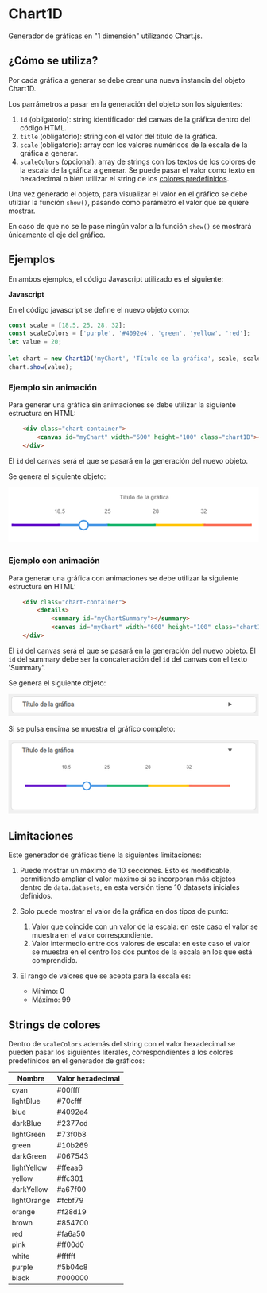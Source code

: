# Chart1D
Generador de gráficas en "1 dimensión" utilizando Chart.js. 

## ¿Cómo se utiliza?
Por cada gráfica a generar se debe crear una nueva instancia del objeto Chart1D. 

Los parrámetros a pasar en la generación del objeto son los siguientes:
1. `id` (obligatorio): string identificador del canvas de la gráfica dentro del código HTML.
2. `title` (obligatorio): string con el valor del título de la gráfica. 
3. `scale` (obligatorio): array con los valores numéricos de la escala de la gráfica a generar.
4. `scaleColors` (opcional): array de strings con los textos de los colores de la escala de la gráfica a generar. Se puede pasar el valor como texto en hexadecimal o bien utilizar el string de los [colores predefinidos](README.md#Strings-de-colores).

Una vez generado el objeto, para visualizar el valor en el gráfico se debe utilziar la función `show()`, pasando como parámetro el valor que se quiere mostrar. 

En caso de que no se le pase ningún valor a la función `show()` se mostrará únicamente el eje del gráfico.

## Ejemplos

En ambos ejemplos, el código Javascript utilizado es el siguiente:

**Javascript**

En el código javascript se define el nuevo objeto como:
```javascript
const scale = [18.5, 25, 28, 32];
const scaleColors = ['purple', '#4092e4', 'green', 'yellow', 'red'];
let value = 20;

let chart = new Chart1D('myChart', 'Título de la gráfica', scale, scaleColors);
chart.show(value);
```

### Ejemplo sin animación

Para generar una gráfica sin animaciones se debe utilizar la siguiente estructura en HTML:

```HTML
	<div class="chart-container">
		<canvas id="myChart" width="600" height="100" class="chart1D"></canvas>
	</div>
```
El `id` del canvas será el que se pasará en la generación del nuevo objeto.

Se genera el siguiente objeto:

![Ejemplo](./img/Ejemplo3.PNG)


### Ejemplo con animación

Para generar una gráfica con animaciones se debe utilizar la siguiente estructura en HTML:
```HTML
	<div class="chart-container">
		<details>
			<summary id="myChartSummary"></summary>
			<canvas id="myChart" width="600" height="100" class="chart1D"></canvas>
	</div>
```
El `id` del canvas será el que se pasará en la generación del nuevo objeto. El `id` del summary debe ser la concatenación del `id` del canvas con el texto 'Summary'.


Se genera el siguiente objeto:

![Ejemplo](./img/Ejemplo1.PNG)

Si se pulsa encima se muestra el gráfico completo:

![Ejemplo](./img/Ejemplo2.PNG)

## Limitaciones
Este generador de gráficas tiene la siguientes limitaciones:

1. Puede mostrar un máximo de 10 secciones. 
Esto es modificable, permitiendo ampliar el valor máximo si se incorporan más objetos dentro de `data.datasets`, en esta versión tiene 10 datasets iniciales definidos.

2. Solo puede mostrar el valor de la gráfica en dos tipos de punto:
    1. Valor que coincide con un valor de la escala: en este caso el valor se muestra en el valor correspondiente.
    2. Valor intermedio entre dos valores de escala: en este caso el valor se muestra en el centro los dos puntos de la escala en los que está comprendido.

3. El rango de valores que se acepta para la escala es:
    * Mínimo: 0
    * Máximo: 99

## Strings de colores

Dentro de `scaleColors` además del string con el valor hexadecimal se pueden pasar los siguientes literales, correspondientes a los colores predefinidos en el generador de gráficos:

| Nombre      | Valor hexadecimal |
|-------------|-------------------|
| cyan        | #00ffff           |
| lightBlue   | #70cfff           |
| blue        | #4092e4           |
| darkBlue    | #2377cd           |
| lightGreen  | #73f0b8           |
| green       | #10b269           |
| darkGreen   | #067543           |
| lightYellow | #ffeaa6           |
| yellow      | #ffc301           |
| darkYellow  | #a67f00           |
| lightOrange | #fcbf79           |
| orange      | #f28d19           |
| brown       | #854700           |
| red         | #fa6a50           |
| pink        | #ff00d0           |
| white       | #ffffff           |
| purple      | #5b04c8           |
| black       | #000000           |